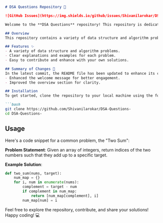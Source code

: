 ```markdown
# DSA Questions Repository 🚀

![GitHub Issues](https://img.shields.io/github/issues/Shivanilarokar/DSA-Questions-) ![GitHub Forks](https://img.shields.io/github/forks/Shivanilarokar/DSA-Questions-) ![GitHub Stars](https://img.shields.io/github/stars/Shivanilarokar/DSA-Questions-)

Welcome to the **DSA Questions** repository! This repository is dedicated to providing a collection of data structures and algorithm problems to enhance your coding skills and problem-solving abilities.

## Overview
This repository contains a variety of data structure and algorithm problems. Whether you're preparing for a coding interview or looking to enhance your problem-solving skills, you'll find valuable resources here!

## Features ✨
- A variety of data structure and algorithm problems.
- Clear explanations and examples for each problem.
- Easy to contribute and enhance with your own solutions.

## Summary of Changes 📝
In the latest commit, the README file has been updated to enhance its clarity and engagement. The following changes were made:
- Enhanced the welcome message for better engagement.
- Improved the overview section for clarity.

## Installation
To get started, clone the repository to your local machine using the following commands:

```bash
git clone https://github.com/Shivanilarokar/DSA-Questions-
cd DSA-Questions-
```

## Usage
Here's a code snippet for a common problem, the "Two Sum":

**Problem Statement**: Given an array of integers, return indices of the two numbers such that they add up to a specific target.

**Example Solution**:

```python
def two_sum(nums, target):
    num_map = {}
    for i, num in enumerate(nums):
        complement = target - num
        if complement in num_map:
            return [num_map[complement], i]
        num_map[num] = i
```

Feel free to explore the repository, contribute, and share your solutions! Happy coding! 💻
```